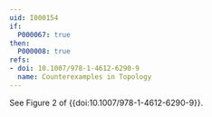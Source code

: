 ```yaml
---
uid: I000154
if:
  P000067: true
then:
  P000008: true
refs:
- doi: 10.1007/978-1-4612-6290-9
  name: Counterexamples in Topology
---
```


See Figure 2 of {{doi:10.1007/978-1-4612-6290-9}}.
